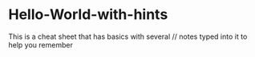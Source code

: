 # Hello-World-with-hints
This is a cheat sheet that has basics with several
// notes typed into it to help you remember
